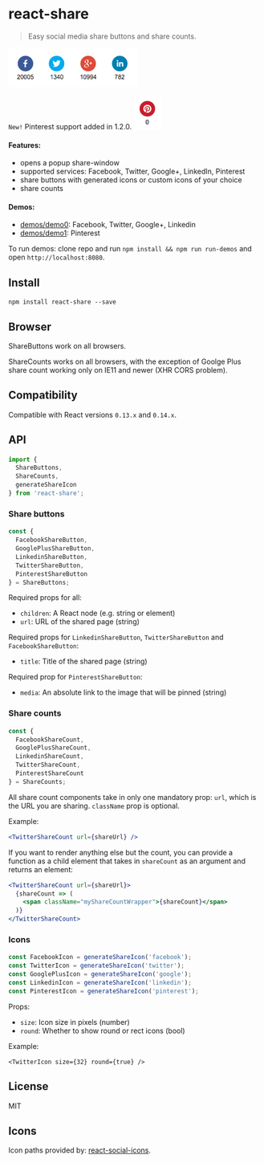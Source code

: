 # react-share

> Easy social media share buttons and share counts.

<img src="example.png" alt="Share buttons and counts example" />

`New!` Pinterest support added in 1.2.0.
<img src="example-pinterest.png" alt="Pinterest share buttons and count example" />

#### Features:
* opens a popup share-window
* supported services: Facebook, Twitter, Google+, LinkedIn, Pinterest
* share buttons with generated icons or custom icons of your choice
* share counts

#### Demos:

* [demos/demo0](demos/demo0): Facebook, Twitter, Google+, Linkedin
* [demos/demo1](demos/demo1): Pinterest

To run demos: clone repo and run `npm install && npm run run-demos`
and open `http://localhost:8080`.

## Install

```shell
npm install react-share --save
```

## Browser

ShareButtons work on all browsers.

ShareCounts works on all browsers, with the exception of Goolge Plus share count
working only on IE11 and newer (XHR CORS problem).

## Compatibility

Compatible with React versions `0.13.x` and `0.14.x`.

## API

```js
import {
  ShareButtons,
  ShareCounts,
  generateShareIcon
} from 'react-share';
```

### Share buttons

```js
const {
  FacebookShareButton,
  GooglePlusShareButton,
  LinkedinShareButton,
  TwitterShareButton,
  PinterestShareButton
} = ShareButtons;
```

Required props for all:

* `children`: A React node (e.g. string or element)
* `url`: URL of the shared page (string)


Required props for `LinkedinShareButton`, `TwitterShareButton`
and `FacebookShareButton`:

* `title`: Title of the shared page (string)

Required prop for `PinterestShareButton`:

* `media`: An absolute link to the image that will be pinned (string)

### Share counts

```js
const {
  FacebookShareCount,
  GooglePlusShareCount,
  LinkedinShareCount,
  TwitterShareCount,
  PinterestShareCount
} = ShareCounts;
```

All share count components take in only one mandatory prop: `url`, which is the
URL you are sharing. `className` prop is optional.

Example:

```jsx
<TwitterShareCount url={shareUrl} />
```

If you want to render anything else but the count,
you can provide a function as a child element that takes in `shareCount` as an
argument and returns an element:

```jsx
<TwitterShareCount url={shareUrl}>
  {shareCount => (
    <span className="myShareCountWrapper">{shareCount}</span>
  )}
</TwitterShareCount>
```

### Icons

```js
const FacebookIcon = generateShareIcon('facebook');
const TwitterIcon = generateShareIcon('twitter');
const GooglePlusIcon = generateShareIcon('google');
const LinkedinIcon = generateShareIcon('linkedin');
const PinterestIcon = generateShareIcon('pinterest');
```

Props:

* `size`: Icon size in pixels (number)
* `round`: Whether to show round or rect icons (bool)

Example:
```
<TwitterIcon size={32} round={true} />
```

## License

MIT

## Icons

Icon paths provided by:
[react-social-icons](https://github.com/jaketrent/react-social-icons).
